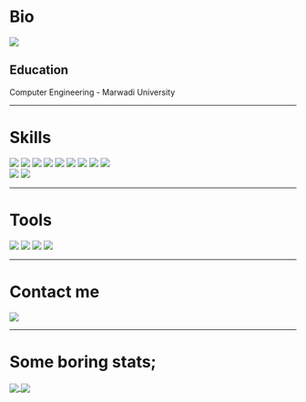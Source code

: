 <div>
  <h1>Bio</h1>
  <img src="https://img.shields.io/badge/UNDER%20CONSTRUCTION-red?style=for-the-badge&logoColor=white" />

  <h2>Education</h2>
  Computer Engineering - Marwadi University
  <!--Some bio here. lol-->
  
<!--   🔭 I’m currently working on: 
  
  
  🌱 I’m currently learning: React Native
   
  📫 How to reach me: ...
  
  😄 Pronouns: ...
  
  ⚡ Fun fact: ... -->
  
</div>

---

<div>
  
  <h1>Skills</h1>
  <img src="https://img.shields.io/badge/JavaScript-323330?style=for-the-badge&logo=javascript&logoColor=F7DF1E" />
  <img src="https://img.shields.io/badge/Node.js-43853D?style=for-the-badge&logo=node.js&logoColor=white" />
  <img src="https://img.shields.io/badge/Express.js-404D59?style=for-the-badge&logo=Javascript" />
  <img src="https://img.shields.io/badge/React.js-black?style=for-the-badge&logo=react&logoColor=61DAFB" />
  <img src="https://img.shields.io/badge/React Native-black?style=for-the-badge&logo=react&logoColor=61DAFB" />
  <img src="https://img.shields.io/badge/expo-000020?style=for-the-badge&logo=expo&logoColor=white" />
  <img src="https://img.shields.io/badge/PHP-777BB4?style=for-the-badge&logo=PHP&logoColor=white" />
  <img src="https://img.shields.io/badge/HTML5-E34F26?style=for-the-badge&logo=html5&logoColor=white" />
  <img src="https://img.shields.io/badge/CSS3-1572B6?style=for-the-badge&logo=css3&logoColor=white" />
  
  <div></div>
  
  <img src="https://img.shields.io/badge/MongoDB-4DB33D?style=for-the-badge&logo=mongodb&logoColor=white" />
  <img src="https://img.shields.io/badge/FaunaDB-323FCB?style=for-the-badge&logo=faunadb&logoColor=white" />

</div>

---

<div>
  
  <h1>Tools</h1>
  <img src="https://img.shields.io/badge/VSCode-007ACC?style=for-the-badge&logo=Visual%20Studio%20Code&logoColor=white" />
  <img src="https://img.shields.io/badge/Yarn-2C8EBB?style=for-the-badge&logo=Yarn&logoColor=white" />
  <img src="https://img.shields.io/badge/Git-F05032?style=for-the-badge&logo=Git&logoColor=white" />
  <img src="https://img.shields.io/badge/Adobe xd-FF26BE?style=for-the-badge&logo=Git&logoColor=white" />
  
</div>

---

<div>
  <h1>Contact me</h1>
  <a href="mailto:thtauhid.71@gmail.com">
    <img src="https://img.shields.io/badge/Email-D14836?style=for-the-badge&logo=Gmail&logoColor=white" />
  </a>
</div>

---

<div>
  <h1>Some boring stats;</h1>
  
  <a href="https://github.com/thtauhid/">
    <img align="center" src="https://github-readme-stats.vercel.app/api/top-langs/?username=thtauhid&hide_border=true" />
  </a>

  <a href="https://github.com/thtauhid/">
    <img align="center" src="https://github-readme-stats.vercel.app/api?username=thtauhid&hide_border=true&show_icons=true&count_private=true" />
  </a>
  
</div>

